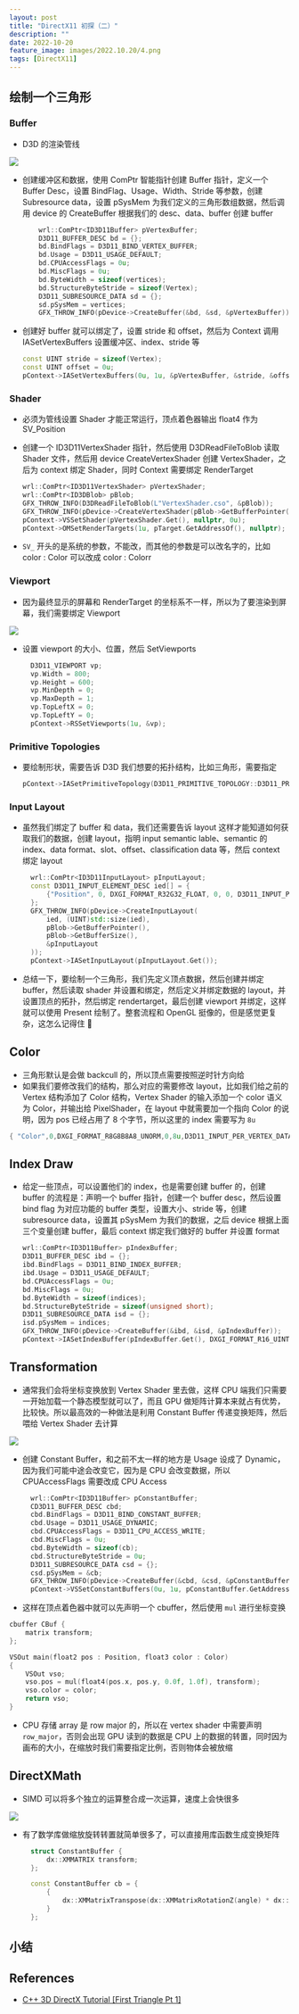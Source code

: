```yaml
---
layout: post
title: "DirectX11 初探（二）"
description: ""
date: 2022-10-20
feature_image: images/2022.10.20/4.png
tags: [DirectX11]
---
```


<!--more-->

## 绘制一个三角形

### Buffer

- D3D 的渲染管线

![](../images/2022.10.20/0.jpg)

- 创建缓冲区和数据，使用 ComPtr 智能指针创建 Buffer 指针，定义一个 Buffer Desc，设置 BindFlag、Usage、Width、Stride 等参数，创建 Subresource data，设置 pSysMem 为我们定义的三角形数组数据，然后调用 device 的 CreateBuffer 根据我们的 desc、data、buffer 创建 buffer

    ```C++
		wrl::ComPtr<ID3D11Buffer> pVertexBuffer;
		D3D11_BUFFER_DESC bd = {};
		bd.BindFlags = D3D11_BIND_VERTEX_BUFFER;
		bd.Usage = D3D11_USAGE_DEFAULT;
		bd.CPUAccessFlags = 0u;
		bd.MiscFlags = 0u;
		bd.ByteWidth = sizeof(vertices);
		bd.StructureByteStride = sizeof(Vertex);
        D3D11_SUBRESOURCE_DATA sd = {};
		sd.pSysMem = vertices;
        GFX_THROW_INFO(pDevice->CreateBuffer(&bd, &sd, &pVertexBuffer));
    ```

- 创建好 buffer 就可以绑定了，设置 stride 和 offset，然后为 Context 调用 IASetVertexBuffers 设置缓冲区、index、stride 等

    ```C++
    const UINT stride = sizeof(Vertex);
	const UINT offset = 0u;
	pContext->IASetVertexBuffers(0u, 1u, &pVertexBuffer, &stride, &offset);
    ```

### Shader

- 必须为管线设置 Shader 才能正常运行，顶点着色器输出 float4 作为 SV_Position
- 创建一个 ID3D11VertexShader 指针，然后使用 D3DReadFileToBlob 读取 Shader 文件，然后用 device CreateVertexShader 创建 VertexShader，之后为 context 绑定 Shader，同时 Context 需要绑定 RenderTarget

    ```C++
	wrl::ComPtr<ID3D11VertexShader> pVertexShader;
	wrl::ComPtr<ID3DBlob> pBlob;
	GFX_THROW_INFO(D3DReadFileToBlob(L"VertexShader.cso", &pBlob));
	GFX_THROW_INFO(pDevice->CreateVertexShader(pBlob->GetBufferPointer(), pBlob->GetBufferSize(), nullptr, &pVertexShader));
    pContext->VSSetShader(pVertexShader.Get(), nullptr, 0u);
    pContext->OMSetRenderTargets(1u, pTarget.GetAddressOf(), nullptr);
    ```

- `SV_` 开头的是系统的参数，不能改，而其他的参数是可以改名字的，比如 color : Color 可以改成 color : Colorr

### Viewport

- 因为最终显示的屏幕和 RenderTarget 的坐标系不一样，所以为了要渲染到屏幕，我们需要绑定 Viewport

![](../images/2022.10.20/0.png)

- 设置 viewport 的大小、位置，然后 SetViewports

  ```C++
    D3D11_VIEWPORT vp;
	vp.Width = 800;
	vp.Height = 600;
	vp.MinDepth = 0;
	vp.MaxDepth = 1;
	vp.TopLeftX = 0;
	vp.TopLeftY = 0;
	pContext->RSSetViewports(1u, &vp);
  ```

### Primitive Topologies

- 要绘制形状，需要告诉 D3D 我们想要的拓扑结构，比如三角形，需要指定
  
  ```C++
  pContext->IASetPrimitiveTopology(D3D11_PRIMITIVE_TOPOLOGY::D3D11_PRIMITIVE_TOPOLOGY_TRIANGLELIST);
   ```

### Input Layout

- 虽然我们绑定了 buffer 和 data，我们还需要告诉 layout 这样才能知道如何获取我们的数据，创建 layout，指明 input semantic lable、semantic 的 index、data format、slot、offset、classification data 等，然后 context 绑定 layout

  ```C++
    wrl::ComPtr<ID3D11InputLayout> pInputLayout;
	const D3D11_INPUT_ELEMENT_DESC ied[] = {
		{"Position", 0, DXGI_FORMAT_R32G32_FLOAT, 0, 0, D3D11_INPUT_PER_VERTEX_DATA, 0}
	}; 
    GFX_THROW_INFO(pDevice->CreateInputLayout(
		ied, (UINT)std::size(ied),
		pBlob->GetBufferPointer(),
		pBlob->GetBufferSize(),
		&pInputLayout
	));
    pContext->IASetInputLayout(pInputLayout.Get());
  ```

- 总结一下，要绘制一个三角形，我们先定义顶点数据，然后创建并绑定 buffer，然后读取 shader 并设置和绑定，然后定义并绑定数据的 layout，并设置顶点的拓扑，然后绑定 rendertarget，最后创建 viewport 并绑定，这样就可以使用 Present 绘制了。整套流程和 OpenGL 挺像的，但是感觉更复杂，这怎么记得住 🤦‍

## Color

- 三角形默认是会做 backcull 的，所以顶点需要按照逆时针方向给
- 如果我们要修改我们的结构，那么对应的需要修改 layout，比如我们给之前的 Vertex 结构添加了 Color 结构，Vertex Shader 的输入添加一个 color 语义为 Color，并输出给 PixelShader，在 layout 中就需要加一个指向 Color 的说明，因为 pos 已经占用了 8 个字节，所以这里的 index 需要写为 `8u`

```C++
{ "Color",0,DXGI_FORMAT_R8G8B8A8_UNORM,0,8u,D3D11_INPUT_PER_VERTEX_DATA,0 },
```

## Index Draw

- 给定一些顶点，可以设置他们的 index，也是需要创建 buffer 的，创建 buffer 的流程是：声明一个 buffer 指针，创建一个 buffer desc，然后设置 bind flag 为对应功能的 buffer 类型，设置大小、stride 等，创建 subresource data，设置其 pSysMem 为我们的数据，之后 device 根据上面三个变量创建 buffer，最后 context 绑定我们做好的 buffer 并设置 format

    ```C++
    wrl::ComPtr<ID3D11Buffer> pIndexBuffer;
	D3D11_BUFFER_DESC ibd = {};
	ibd.BindFlags = D3D11_BIND_INDEX_BUFFER;
	ibd.Usage = D3D11_USAGE_DEFAULT;
	bd.CPUAccessFlags = 0u;
	bd.MiscFlags = 0u;
	bd.ByteWidth = sizeof(indices);
	bd.StructureByteStride = sizeof(unsigned short);
	D3D11_SUBRESOURCE_DATA isd = {};
	isd.pSysMem = indices;
	GFX_THROW_INFO(pDevice->CreateBuffer(&ibd, &isd, &pIndexBuffer));
	pContext->IASetIndexBuffer(pIndexBuffer.Get(), DXGI_FORMAT_R16_UINT, 0u);
    ```

## Transformation

- 通常我们会将坐标变换放到 Vertex Shader 里去做，这样 CPU 端我们只需要一开始加载一个静态模型就可以了，而且 GPU 做矩阵计算本来就占有优势，比较快。所以最高效的一种做法是利用 Constant Buffer 传递变换矩阵，然后喂给 Vertex Shader 去计算

![](../images/2022.10.20/1.png)

- 创建 Constant Buffer，和之前不太一样的地方是 Usage 设成了 Dynamic，因为我们可能中途会改变它，因为是 CPU 会改变数据，所以 CPUAccessFlags 需要改成 CPU Access

  ```C++
    wrl::ComPtr<ID3D11Buffer> pConstantBuffer;
	CD3D11_BUFFER_DESC cbd;
	cbd.BindFlags = D3D11_BIND_CONSTANT_BUFFER;
	cbd.Usage = D3D11_USAGE_DYNAMIC;
	cbd.CPUAccessFlags = D3D11_CPU_ACCESS_WRITE;
	cbd.MiscFlags = 0u;
	cbd.ByteWidth = sizeof(cb);
	cbd.StructureByteStride = 0u;
	D3D11_SUBRESOURCE_DATA csd = {};
	csd.pSysMem = &cb;
	GFX_THROW_INFO(pDevice->CreateBuffer(&cbd, &csd, &pConstantBuffer));
	pContext->VSSetConstantBuffers(0u, 1u, pConstantBuffer.GetAddressOf());
  ```

- 这样在顶点着色器中就可以先声明一个 cbuffer，然后使用 `mul` 进行坐标变换

```C++
cbuffer CBuf {
	matrix transform;
};

VSOut main(float2 pos : Position, float3 color : Color)
{
	VSOut vso;
    vso.pos = mul(float4(pos.x, pos.y, 0.0f, 1.0f), transform);
	vso.color = color;
	return vso;
}
```

- CPU 存储 array 是 row major 的，所以在 vertex shader 中需要声明 `row_major`，否则会出现 GPU 读到的数据是 CPU 上的数据的转置，同时因为画布的大小，在缩放时我们需要指定比例，否则物体会被放缩

## DirectXMath

- SIMD 可以将多个独立的运算整合成一次运算，速度上会快很多

![](../images/2022.10.20/2.png)

- 有了数学库做缩放旋转转置就简单很多了，可以直接用库函数生成变换矩阵

  ```C++
    struct ConstantBuffer {
		dx::XMMATRIX transform;
	};

	const ConstantBuffer cb = {
		{
			dx::XMMatrixTranspose(dx::XMMatrixRotationZ(angle) * dx::XMMatrixScaling(3.0f / 4.0f, 1.0f, 1.0f))
		}
	};
  ```





## 小结




## References

- [C++ 3D DirectX Tutorial [First Triangle Pt 1]](https://www.youtube.com/watch?v=pfbWt1BnPIo&list=PLqCJpWy5Fohd3S7ICFXwUomYW0Wv67pDD&index=17)